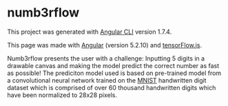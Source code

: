 # numb3rflow

This project was generated with [Angular CLI](https://github.com/angular/angular-cli) version 1.7.4.

This page was made with [Angular](https://github.com/angular/angular) (version 5.2.10) and [tensorFlow.js](https://github.com/tensorflow/tfjs).

Numb3rflow presents the user with a challenge: Inputting 5 digits in a drawable canvas and making the model predict the correct number as fast as possible! The prediciton model used is based on pre-trained model from a convolutional neural network trained on the [MNIST](http://yann.lecun.com/exdb/mnist/) handwritten digit dataset which is comprised of over 60 thousand handwritten digits which have been normalized to 28x28 pixels.
